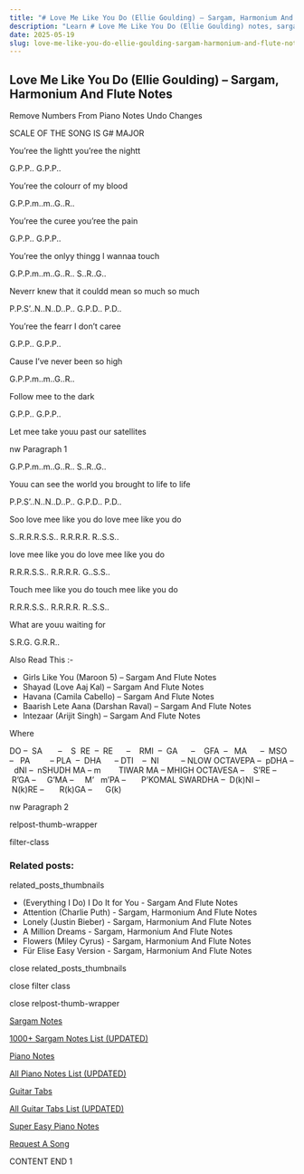 ```yaml
---
title: "# Love Me Like You Do (Ellie Goulding) – Sargam, Harmonium And Flute Notes"
description: "Learn # Love Me Like You Do (Ellie Goulding) notes, sargam, harmonium notations and flute notes. Easy step-by-step tutorial for beginners."
date: 2025-05-19
slug: love-me-like-you-do-ellie-goulding-sargam-harmonium-and-flute-notes
---
```


## Love Me Like You Do (Ellie Goulding) – Sargam, Harmonium And Flute Notes

Remove Numbers From Piano Notes
Undo Changes

SCALE OF THE SONG IS G# MAJOR

You’ree the lightt you’ree the nightt

G.P.P.. G.P.P..

You’ree the colourr of my blood

G.P.P.m..m..G..R..

You’ree the curee you’ree the pain

G.P.P.. G.P.P..

You’ree the onlyy thingg I wannaa touch

G.P.P.m..m..G..R.. S..R..G..

Neverr knew that it couldd mean so much so much

P.P.S’..N..N..D..P.. G.P.D.. P.D..

You’ree the fearr I don’t caree

G.P.P.. G.P.P..

Cause I’ve never been so high

G.P.P.m..m..G..R..

Follow mee to the dark

G.P.P.. G.P.P..

Let mee take youu past our satellites

nw Paragraph 1

G.P.P.m..m..G..R.. S..R..G..

Youu can see the world you brought to life to life

P.P.S’..N..N..D..P.. G.P.D.. P.D..

Soo love mee like you do love mee like you do

S..R.R.R.S.S.. R.R.R.R. R..S.S..

love mee like you do love mee like you do

R.R.R.S.S.. R.R.R.R. G..S.S..

Touch mee like you do touch mee like you do

R.R.R.S.S.. R.R.R.R. R..S.S..

What are youu waiting for

S.R.G. G.R.R..



Also Read This :-



* Girls Like You (Maroon 5) – Sargam And Flute Notes
* Shayad (Love Aaj Kal) – Sargam And Flute Notes
* Havana (Camila Cabello) – Sargam And Flute Notes
* Baarish Lete Aana (Darshan Raval) – Sargam And Flute Notes
* Intezaar (Arijit Singh) – Sargam And Flute Notes

Where



DO –  SA       –    S  RE  –  RE      –    RMI  –  GA      –    GFA  –   MA      –  MSO  –   PA         – PLA  –  DHA      – DTI    –  NI          – NLOW OCTAVEPA –  pDHA –  dNI –  nSHUDH MA – m        TIWAR MA – MHIGH OCTAVESA –    S’RE –     R’GA –     G’MA –     M’   m’PA –       P’KOMAL SWARDHA –  D(k)NI –       N(k)RE –       R(k)GA –      G(k)

nw Paragraph 2



relpost-thumb-wrapper

filter-class

### Related posts:

related_posts_thumbnails

* (Everything I Do) I Do It for You - Sargam And Flute Notes
* Attention (Charlie Puth) - Sargam, Harmonium And Flute Notes
* Lonely (Justin Bieber) - Sargam, Harmonium And Flute Notes
* A Million Dreams - Sargam, Harmonium And Flute Notes
* Flowers (Miley Cyrus) - Sargam, Harmonium And Flute Notes
* Für Elise Easy Version - Sargam, Harmonium And Flute Notes

close related_posts_thumbnails

close filter class

close relpost-thumb-wrapper

[Sargam Notes](/sargam-notes.html)

[1000+ Sargam Notes List (UPDATED)](/all-songs-list-sargam-notes.html)

[Piano Notes](/piano-notes.html)

[All Piano Notes List (UPDATED)](/all-songs-list-piano-notes.html)

[Guitar Tabs](/guitar-tabs.html)

[All Guitar Tabs List (UPDATED)](/all-songs-list-guitar-tabs.html)

[Super Easy Piano Notes](https://studywall.in/)

[Request A Song](/request-a-song.html)

CONTENT END 1


